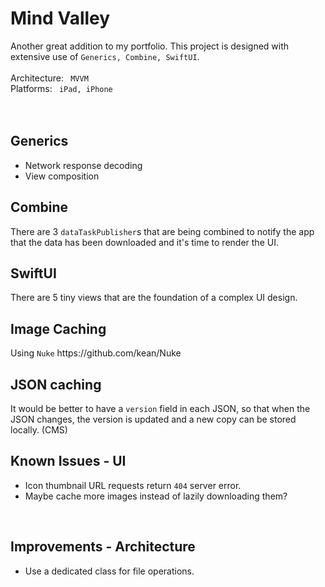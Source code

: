 #  Mind Valley

Another great addition to my portfolio. This project is designed with extensive use of <code>Generics, Combine, SwiftUI</code>.
<br>
<br>
Architecture: <code> MVVM </code>
<br>
Platforms: <code> iPad, iPhone </code>
<br>
<br>
<h2> Generics </h2>
<ul>
    <li> Network response decoding </li>
    <li> View composition </li>
</ul>

<h2> Combine </h2>
There are 3 <code>dataTaskPublisher</code>s that are being combined to notify the app that the data has been downloaded and it's time to render the UI.

<br>
<h2> SwiftUI </h2>
There are 5 tiny views that are the foundation of a complex UI design.

<br>
<h2> Image Caching </h2>
Using <code>Nuke</code> https://github.com/kean/Nuke

<br>
<h2> JSON caching </h2>
It would be better to have a <code>version</code> field in each JSON, so that when the JSON changes, the version is updated and a new copy can be stored locally. (CMS)

<br>
<h2> Known Issues - UI </h2>
<ul>
    <li> Icon thumbnail URL requests return <code>404</code> server error. </li>
    <li> Maybe cache more images instead of lazily downloading them? </li>
</ul>

<br>
<h2> Improvements - Architecture </h2>
<ul>
    <li> Use a dedicated class for file operations. </li>
</ul>
